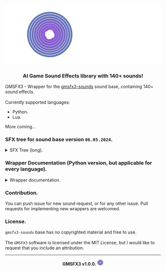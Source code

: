 <p align="center"><img src="banner.png"></p>

<h3 align="center">AI Game Sound Effects library with 140+ sounds!</h3>

GMSFX3 - Wrapper for the <a href="https://github.com/xzripper/gmsfx3-sounds">gmsfx3-sounds</a> sound base, containing 140+ sound effects.<br><br>
Currently supported languages:
  * Python.
  * Lua.

More coming...

<h3>SFX tree for sound base version <code>06.05.2024</code>.</h3>
<details>
  <summary>SFX Tree (long).</summary><br>

  - `Ambiance`
    - `Dark`
      - `AMBIENCE_DARK_1`
      - `AMBIENCE_DARK_2`
      - `AMBIENCE_DARK_3`
      - `AMBIENCE_DARK_4`
      - `AMBIENCE_DARK_5`
    - `FarHowlingWind`
      - `AMBIENCE_FAR_HOWLING_WIND_1`
      - `AMBIENCE_FAR_HOWLING_WIND_2`
      - `AMBIENCE_FAR_HOWLING_WIND_3`
      - `AMBIENCE_FAR_HOWLING_WIND_4`
      - `AMBIENCE_FAR_HOWLING_WIND_5`
    - `Forest`
      - `AMBIENCE_FOREST_1`
      - `AMBIENCE_FOREST_2`
      - `AMBIENCE_FOREST_3`
      - `AMBIENCE_FOREST_4`
      - `AMBIENCE_FOREST_5`
    - `HowlingWind`
      - `AMBIENCE_HOWLING_WIND_1`
      - `AMBIENCE_HOWLING_WIND_2`
    - `Night`
      - `AMBIENCE_NIGHT_1`
      - `AMBIENCE_NIGHT_2`

  - `Beep`
    - `BEEP_1`
    - `BEEP_2`
    - `BEEP_3`

  - `Breathe`
    - `BREATHE_1`

  - `Closing`
    - `Closet`
      - `CLOSING_CLOSET_1`
    - `Door`
      - `CLOSING_DOOR_1`
    - `Lattice`
      - `CLOSING_LATTICE_1`
    - `Shelf`
      - `CLOSING_SHELF_1`

  - `Crow`
    - `CROW_1`
    - `CROW_2`
    - `CROW_3`
    - `CROW_4`

  - `Crowd`
    - `CROWD_1`
    - `CROWD_2`

  - `Ding`
    - `DING_1`

  - `Explosion`
    - `Big`
      - `EXPLOSION_BIG_1`
      - `EXPLOSION_BIG_2`
      - `EXPLOSION_BIG_3`
      - `EXPLOSION_BIG_4`
      - `EXPLOSION_BIG_5`
    - `Small`
      - `EXPLOSION_SMALL_1`
      - `EXPLOSION_SMALL_2`
      - `EXPLOSION_SMALL_3`
      - `EXPLOSION_SMALL_4`

  - `FallenObject`
    - `GlassVase`
      - `FALLEN_OBJECT_GLASS_VASE_1`
    - `HumanBody`
      - `FALLEN_OBJECT_HUMAN_BODY_1`
      - `FALLEN_OBJECT_HUMAN_BODY_2`
      - `FALLEN_OBJECT_HUMAN_BODY_3`
    - `MetalThing`
      - `FALLEN_OBJECT_METAL_THING_1`
      - `FALLEN_OBJECT_METAL_THING_2`
    - `Plank`
      - `FALLEN_OBJECT_PLANK_1`
    - `Wood`
      - `FALLEN_OBJECT_WOOD_1`
      - `FALLEN_OBJECT_WOOD_2`

  - `FarHeliFlyBy`
    - `FAR_HELI_FLY_BY_1`

  - `FarJetFlyBy`
    - `FAR_JET_FLY_BY_1`
    - `FAR_JET_FLY_BY_2`
    - `FAR_JET_FLY_BY_3`
    - `FAR_JET_FLY_BY_4`

  - `FemaleHit`
    - `FEMALE_HIT_1`
    - `FEMALE_HIT_2`

  - `FemaleOuch`
    - `FEMALE_OUCH_1`
    - `FEMALE_OUCH_2`

  - `FireBoom`
    - `FIRE_BOOM_1`
    - `FIRE_BOOM_2`
    - `FIRE_BOOM_3`
    - `FIRE_BOOM_4`

  - `Footstep`
    - `Branch`
      - `FOOTSTEP_BRANCH_1`
      - `FOOTSTEP_BRANCH_2`
      - `FOOTSTEP_BRANCH_3`
      - `FOOTSTEP_BRANCH_4`
    - `Concrete`
      - `FOOTSTEP_CONCRETE_1`
      - `FOOTSTEP_CONCRETE_2`
      - `FOOTSTEP_CONCRETE_3`
    - `Grass`
      - `FOOTSTEP_GRASS_1`
      - `FOOTSTEP_GRASS_2`
    - `Gravel`
      - `FOOTSTEP_GRAVEL_1`
      - `FOOTSTEP_GRAVEL_2`
      - `FOOTSTEP_GRAVEL_3`
      - `FOOTSTEP_GRAVEL_4`
    - `Sand`
      - `FOOTSTEP_SAND_1`
      - `FOOTSTEP_SAND_2`
    - `Water`
      - `FOOTSTEP_WATER_1`
    - `Wood`
      - `FOOTSTEP_WOOD_1`
      - `FOOTSTEP_WOOD_2`

  - `GlassBreaks`
    - `GLASS_BREAKS_1`
    - `GLASS_BREAKS_2`
    - `GLASS_BREAKS_3`
    - `GLASS_BREAKS_4`

  - `GMSFX3Intro`
    - `GMSFX3_INTRO_1`
    - `GMSFX3_INTRO_2`
    - `GMSFX3_INTRO_3`

  - `Gun`
    - `Blaster`
      - `GUN_BLASTER_SHOT_1`
      - `GUN_BLASTER_SHOT_2`
      - `GUN_BLASTER_SHOT_3`
      - `GUN_BLASTER_SHOT_4`
    - `Pistol`
      - `GUN_PISTOL_SHOT_1`
      - `GUN_PISTOL_SHOT_2`
      - `GUN_PISTOL_SHOT_3`
      - `GUN_PISTOL_SHOT_4`
    - `Rifle`
      - `GUN_RIFLE_SHOT_1`
      - `GUN_RIFLE_SHOT_2`
      - `GUN_RIFLE_SHOT_3`

  - `Human`
    - `HUMAN_BREATHING_1`

  - `Knife`
    - `KNIFE_BLADE_1`

  - `MaleHit`
    - `MALE_HIT_1`
    - `MALE_HIT_2`

  - `MaleOuch`
    - `MALE_OUCH_1`
    - `MALE_OUCH_2`

  - `Mechanical`
    - `Beep`
      - `MECHANICAL_BEEP_1`
      - `MECHANICAL_BEEP_2`
    - `Success`
      - `MECHANICAL_SUCCESS_1`

  - `Meow`
    - `MEOW_1`

  - `Opening`
    - `ClosenDoor`
      - `OPENING_CLOSEN_DOOR_1`
    - `Closet`
      - `OPENING_CLOSET_1`
      - `OPENING_CLOSET_2`
    - `Door`
      - `OPENING_DOOR_1`
      - `OPENING_DOOR_2`
    - `Shelf`
      - `OPENING_SHELF_1`

  - `PoliceSiren`
    - `Far`
      - `POLICE_SIREN_FAR_1`
    - `NearFar`
      - `POLICE_SIREN_NEAR_FAR_1`
    - `Stop`
      - `POLICE_SIREN_STOP_1`

  - `PoweredGMSFX3`
    - `POWERED_GMSFX3`

  - `SeaAmbience`
    - `SEA_AMBIENCE_1`
    - `SEA_AMBIENCE_2`
    - `SEA_AMBIENCE_3`
    - `SEA_AMBIENCE_4`
    - `SEA_AMBIENCE_5`

  - `Sirens`
    - `SIRENS_1`
    - `Ambient`
      - `SIRENS_AMBIENT_1`
      - `SIRENS_AMBIENT_2`
    - `Chaos`
      - `SIRENS_CHAOS_1`
    - `GettingFar`
      - `SIRENS_GETTING_FAR_1`

  - `Teleport`
    - `TELEPORT_1`
    - `TELEPORT_2`

  - `Train`
    - `Horn`
      - `TRAIN_HORN_1`
      - `TRAIN_HORN_2`
      - `TRAIN_HORN_3`

  - `TreesAffectedByWind`
    - `TREES_AFFECTED_BY_WIND_1`

  - `Vehicle`
    - `Door`
      - `Close`
        - `VEHICLE_DOOR_CLOSE_1`
        - `VEHICLE_DOOR_CLOSE_2`
      - `Open`
        - `VEHICLE_DOOR_OPEN_1`
        - `VEHICLE_DOOR_OPEN_2`
    - `Driving`
      - `VEHICLE_DRIVING_INSIDE_1`
    - `Engine`
      - `Running`
        - `Inside`
          - `VEHICLE_ENGINE_RUNNING_INSIDE_1`
        - `Outside`
          - `VEHICLE_ENGINE_RUNNING_OUTSIDE_1`
      - `Start`
        - `VEHICLE_ENGINE_START_1`
    - `PassingBy`
      - `VEHICLE_PASSING_BY_1`
</details>

<h3>Wrapper Documentation (Python version, but applicable for every language).</h3>
<details>
  <summary>Wrapper documentation.</summary>

  `__init__`:<br>
    - `gmsfx3_sfx_url(sfxname: SFXName) -> str`: Generate SFX URL. Used by `gmsfx3_get` and probably you don't need this.<br><br>
    - `gmsfx3_get(sfxname: SFXName) -> GMSFX3DownloadResult`: Download SFX. In the event of a successful outcome, the path to SFX will be returned. In the absence of a successful outcome, a tuple will be returned along with an error message and an incorrect URL.<br><br>
    - `gmsfx3_clear_cached_sfx() -> None`: This function clears the cached SFX, but you lose access to them next time. Download SFX via `gmsfx3_get` again next time.<br><br>
    - `gmsfx3_version() -> str`:  Get `GMSFX3` version.<br><br>
    - `gmsfx3_sounds_base_version() -> str`: Get `gmsfx3-sounds` base version.<br><br>

  `sfxlist`:<br>
    - `class GMSFX3`:<br>
      - SFX Tree... Look up for SFX tree.<br>
</details>

<h3>Contribution.</h3>
You can push issue for new sound request, or for any other issue. Pull requests for implementing new wrappers are welcomed.

<h3>License.</h3>

`gmsfx3-sounds` base has no copyrighted material and free to use.<br><br>
The `GMSFX3` software is licensed under the MIT License, but I would like to request that you include an attribution.

<hr><p align="center"><b>GMSFX3 v1.0.0.</b> <img src="icon.png" width=20></p>
